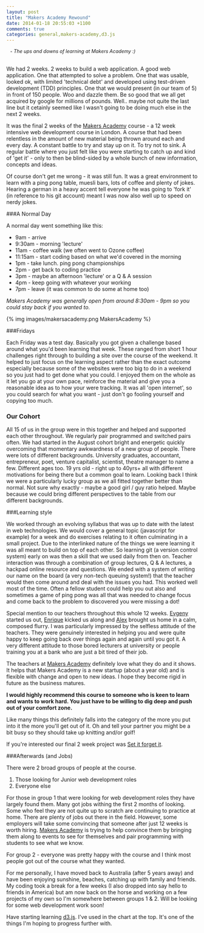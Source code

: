 ```yaml
---
layout: post
title: "Makers Academy Rewound"
date: 2014-01-18 20:55:03 +1100
comments: true
categories: general,makers-academy,d3.js
---
```

<script src="http://d3js.org/d3.v3.min.js"></script>
<div id="body">              
    

<style type="text/css">
.svg-section {
	background-color: #25383C;
}

text#green {
	fill: white;
	font-size: 12px;
}

text#red {
	fill: white;
	font-size: 12px;
}
.axis path,
.axis line {
  shape-rendering: crispEdges;
}


.x.axis path {
  display: none;
}

.line {
  fill: none;
  stroke: url(#col-gradient);
  stroke-width: 2px;
}

.axis .domain
{
opacity: 0;
}


.tick {
	fill: white;
}

.tick line {
	stroke: white;
}

#weeks {
	font-size: 14px; 
	fill: white;

}

rect {
	opacity: 0.5;
	stroke: grey;
}

.subtitle {
	font-size: 0.9em;
	padding-left: 10px;
}
</style>
</div>
<script type="text/javascript">

var margin = {top: 20, right: 25, bottom: 50, left: 100},
    width = 660 - margin.left - margin.right,
    height = 260 - margin.top - margin.bottom;

// var parseDate = d3.time.format("%d-%b-%y").parse;


var data = [5,8,6,3,6,4,5,8,3,2,3,7,9]

var x = d3.scale.linear()
    .domain([0, data.length - 1])
    .range([0, width]);

var y = d3.scale.linear()
    .domain([0,d3.max(data)])
    .range([height, 0]);

var xAxis = d3.svg.axis()
    .scale(x)
    .tickSize(5)
    .orient("bottom");

var yAxis = d3.svg.axis()
    .scale(y)
    .ticks(1)
    .tickFormat(function (d) { return ''; }) //hides the tick value
    .tickSize(10)
    .orient("left")
    

var line = d3.svg.line()
    .interpolate("cardinal")
    .x(function(d,i) { return x(i); })
    .y(function(d) { return y(d); });

var svg = d3.select("#body").append("svg")
    .attr("width", width + margin.left + margin.right)
    .attr("height", height + margin.top + margin.bottom)
    .attr("class", "svg-section")
  .append("g")
    .attr("transform", "translate(" + margin.left + "," + margin.top + ")");

svg.append("linearGradient")
      .attr("id", "col-gradient")
      .attr("gradientUnits", "userSpaceOnUse")
      .attr("x1", 0).attr("y1", y(3))
      .attr("x2", 0).attr("y2", y(6))
    .selectAll("stop")
      .data([
        {offset: "0%", color: "red"},
        {offset: "50%", color: "orange"},
        {offset: "100%", color: "green"}
      ])
    .enter().append("stop")
      .attr("offset", function(d) { return d.offset; })
      .attr("stop-color", function(d) { return d.color; });


//Draw XAxis
  svg.append("g")
      .attr("class", "x axis")
      .attr("transform", "translate(0," + height + ")")
      .call(xAxis)
    .append("text")
      .attr("x", width/2)
      .attr("y", "30")
      .attr("dy", "0.71em")
      .attr("id", "weeks")
      .style("text-anchor", "middle")
      .text("Weeks");

//Draw YAxis
var yAxisdraw = svg.append("g")
      .attr("class", "y axis")
      .call(yAxis)

yAxisdraw.append("rect")
    .attr("width", 95)
    .attr("height", 40)
    .attr("x", -90)
    .attr("y", height-70)
    .style("fill", "red")

yAxisdraw.append("text")
      .attr("y", height-55)
      .attr("x",-2)
      .attr("dy", ".71em")
      .attr("id", "red")
      .style("text-anchor", "end")
      .text("I know nothing");

yAxisdraw.append("rect")
    .attr("width", 95)
    .attr("height", 40)
    .attr("x", -90)
    .attr("y", 25)
    .style("fill", "green")

yAxisdraw.append("text")
      .attr("y", 40)
      .attr("x", -15)
      .attr("dy", ".71em")
      .attr("id", "green")
      .style("text-anchor", "end")
      .text("I know lots");



var path = svg.append("path")
      .datum(data)
      .attr("class", "line")
      .attr("d", line);

var totalLength = path.node().getTotalLength();
  
path.attr("stroke-dasharray", totalLength+","+totalLength)
      .attr("stroke-dashoffset", totalLength)
      .transition()
      .duration(2400)
      .ease("linear-in-out")
      .attr("stroke-dashoffset", 0);
   
</script>

<p class="subtitle"><em>- The ups and downs of learning at Makers Academy :)</em></p>


<br>
We had 2 weeks. 2 weeks to build a web application. A good web application. One that attempted to solve a problem. One that was usable, looked ok, with limited 'technical debt' and developed using test-driven development (TDD) principles. One that we would present (in our team of 5) in front of 150 people. Woo and dazzle them. Be so good that we all get acquired by google for millions of pounds.  
Well.. maybe not quite the last line but it cetainly seemed like I wasn't going to be doing much else in the next 2 weeks. 

It was the final 2 weeks of the [Makers Academy](www.makersacademy.com) course - a 12 week intensive web development course in London. A course that had been relentless in the amount of new material being thrown around each and every day. A constant battle to try and stay up on it. To try not to sink. A regular battle where you just felt like you were starting to catch up and kind of 'get it' - only to then be blind-sided by a whole bunch of new information, concepts and ideas. 

Of course don't get me wrong - it was still fun. It was a great environment to learn with a ping pong table, muesli bars, lots of coffee and plenty of jokes. Hearing a german in a heavy accent tell everyone he was going to 'fork it' (in reference to his git account) meant I was now also well up to speed on nerdy jokes. 

###A Normal Day

A normal day went something like this:

* 9am - arrive
* 9:30am - morning 'lecture'
* 11am - coffee walk (we often went to Ozone coffee)
* 11:15am - start coding based on what we'd covered in the morning
* 1pm - take lunch. ping pong championships
* 2pm - get back to coding practice 
* 3pm - maybe an afternoon 'lecture' or a Q & A session
* 4pm - keep going with whatever your working
* 7pm - leave (it was common to do some at home too)

*Makers Academy was generally open from around 8:30am - 9pm so you could stay back if you wanted to.*

{% img images/makersacademy.png MakersAcademy %}

###Fridays

Each Friday was a test day. Basically you got given a challenge based around what you'd been learning that week. These ranged from short 1 hour challenges right through to building a site over the course of the weekend. It helped to just focus on the learning aspect rather than the exact outcome especially because some of the websites were too big to do in a weekend so you just had to get done what you could. I enjoyed them on the whole as it let you go at your own pace, reinforce the material and give you a reasonable idea as to how your were tracking. It was all 'open internet', so you could search for what you want - just don't go fooling yourself and copying too much. 

### Our Cohort

All 15 of us in the group were in this together and helped and supported each other throughout. We regularly pair programmed and switched pairs often. We had started in the August cohort bright and energetic quickly overcoming that momentary awkwardness of a new group of people. There were lots of different backgrounds. University graduates, accountant, entrepreneur, poet, venture capitalist, scientist, theatre manager to name a few. Different ages too. 19 yrs old - right up to 40yrs+ all with different motivations for being there but a common goal to learn. Looking back I think we were a particularly lucky group as we all fitted together better than normal. Not sure why exactly - maybe a good girl / guy ratio helped. Maybe because we could bring different perspectives to the table from our different backgrounds.

###Learning style

We worked through an evolving syllabus that was up to date with the latest in web technologies. We would cover a general topic (javascript for example) for a week and do exercises relating to it often culminating in a small project. Due to the interlinked nature of the things we were learning it was all meant to build on top of each other. So learning git (a version control system) early on was then a skill that we used daily from then on. Teacher interaction was through a combination of group lectures, Q & A lectures, a hackpad online resource and questions. We ended with a system of writing our name on the board (a very non-tech queuing system!) that the teacher would then come around and deal with the issues you had. This worked well most of the time. Often a fellow student could help you out also and sometimes a game of ping pong was all that was needed to change focus and come back to the problem to discovered you were missing a dot! 

Special mention to our teachers throughout this whole 12 weeks. [Evgeny](https://github.com/shadchnev) started us out, [Enrique](https://github.com/ecomba) kicked us along and [Alex](https://github.com/alexpeattie) brought us home in a calm, composed flurry.  I was particularly impressed by the selfless attitude of the teachers. They were genuinely interested in helping you and were quite happy to keep going back over things again and again until you got it.  A very different attitude to those bored lecturers at university or people training you at a bank who are just a bit tired of their job. 

The teachers at [Makers Academy](www.makersacademy.com) definitely love what they do and it shows. It helps that Makers Academy is a new startup (about a year old) and is flexible with change and open to new ideas. I hope they become rigid in future as the business matures.

**I would highly recommend this course to someone who is keen to learn and wants to work hard. You just have to be willing to dig deep and push out of your comfort zone.**

Like many things this definitely falls into the category of the more you put into it the more you'll get out of it. Oh and tell your partner you might be a bit busy so they should take up knitting and/or golf! 

If you're interested our final 2 week project was [Set it forget it](http://www.setforget.it). 

###Afterwards (and Jobs)

There were 2 broad groups of people at the course.

1. Those looking for Junior web development roles
2. Everyone else

For those in group 1 that were looking for web development roles they have largely found them. Many got jobs withing the first 2 months of looking. Some who feel they are not quite up to scratch are continuing to practice at home. There are plenty of jobs out there in the field. However, some employers will take some convincing that someone after just 12 weeks is worth hiring. [Makers Academy](www.makersacademy.com) is trying to help convince them by bringing them along to events to see for themselves and pair programming with students to see what we know.

For group 2 - everyone was pretty happy with the course and I think most people got out of the course what they wanted. 

For me personally, I have moved back to Australia (after 5 years away) and have been enjoying sunshine, beaches, catching up with family and friends. My coding took a break for a few weeks (I also dropped into say hello to friends in America) but am now back on the horse and working on a few projects of my own so I'm somewhere between groups 1 & 2. Will be looking for some web development work soon! 

Have starting learning [d3.js](http://d3js.org/). I've used in the chart at the top. It's one of the things I'm hoping to progress further with.
